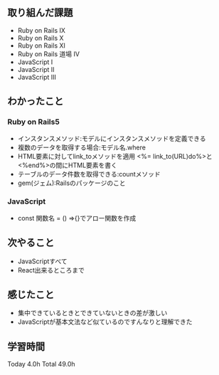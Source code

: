 ## 取り組んだ課題
- Ruby on Rails IX
- Ruby on Rails X
- Ruby on Rails XI
- Ruby on Rails 道場 IV
- JavaScript I
- JavaScript II
- JavaScript III
## わかったこと
### Ruby on Rails5
- インスタンスメソッド:モデルにインスタンスメソッドを定義できる
- 複数のデータを取得する場合:モデル名.where
- HTML要素に対してlink_toメソッドを適用 <%= link_to(URL)do%>と<%end%>の間にHTML要素を書く
- テーブルのデータ件数を取得できる:countメソッド
- gem(ジェム):Railsのパッケージのこと
### JavaScript
- const 関数名 = () =>{}でアロー関数を作成
## 次やること
- JavaScriptすべて
- React出来るところまで
## 感じたこと
- 集中できているときとできていないときの差が激しい
- JavaScriptが基本文法など似ているのですんなりと理解できた
## 学習時間
Today 4.0h Total 49.0h
